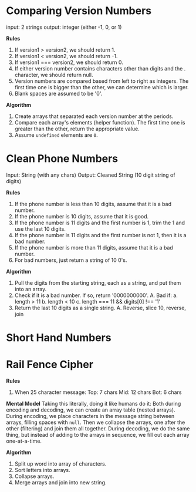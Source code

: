 # Comparing Version Numbers

input:  2 strings
output: integer (either -1, 0, or 1)

**Rules**
1. If version1 > version2, we should return 1.
2. If version1 < version2, we should return -1.
3. If version1 === version2, we should return 0.
4. If either version number contains characters other than digits and the . character, we should return null.
5. Version numbers are compared based from left to right as integers. The first time one is bigger than the other, we can determine which is larger.
6. Blank spaces are assumed to be '0'.

**Algorithm**
1. Create arrays that separated each version number at the periods.
2. Compare each array's elements (helper function). The first time one is greater than the other, return the appropriate value.
3. Assume `undefined` elements are `0`.


# Clean Phone Numbers

Input:  String (with any chars)
Output: Cleaned String (10 digit string of digits)

**Rules**

1. If the phone number is less than 10 digits, assume that it is a bad number.
2. If the phone number is 10 digits, assume that it is good.
3. If the phone number is 11 digits and the first number is 1, trim the 1 and use the last 10 digits.
4. If the phone number is 11 digits and the first number is not 1, then it is a bad number.
5. If the phone number is more than 11 digits, assume that it is a bad number.
6. For bad numbers, just return a string of 10 0's.

**Algorithm**

1. Pull the digits from the starting string, each as a string, and put them into an array.
2. Check if it is a bad number. If so, return '0000000000'.
    A. Bad if:
        a. length > 11
        b. length < 10
        c. length === 11 && digits[0] !== '1'
2. Return the last 10 digits as a single string.
    A. Reverse, slice 10, reverse, join


# Short Hand Numbers




# Rail Fence Cipher

**Rules**
1. When 25 character message:
    Top: 7 chars
    Mid: 12 chars
    Bot: 6 chars

**Mental Model**
Taking this literally, doing it like humans do it:
Both during encoding and decoding, we can create an array table (nested arrays).
During encoding, we place characters in the message string between arrays, filling spaces with `null`. Then we collapse the arrays, one after the other (filtering) and join them all together.
During decoding, we do the same thing, but instead of adding to the arrays in sequence, we fill out each array one-at-a-time. 

**Algorithm**
1. Split up word into array of characters.
2. Sort letters into arrays.
3. Collapse arrays.
4. Merge arrays and join into new string.

